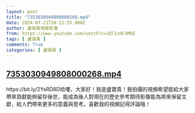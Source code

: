 ```yaml
---
layout: post
title: "7353030949808000268.mp4"
date: 2024-07-21T20:21:55.000Z
author: 盧保貴視覺影像
from: https://www.youtube.com/watch?v=2Ql1sOC4MbE
tags: [ 盧保貴 ]
comments: True
categories: [ 盧保貴 ]
---
```

<!--1721593315000-->
[7353030949808000268.mp4](https://www.youtube.com/watch?v=2Ql1sOC4MbE)
------

<div>
https://bit.ly/2YsRD8D哈嘍，大家好！我是盧寶貴！我拍攝的視頻希望能給大家帶來貢獻能夠留存後世，能成為後人對現在的歷史參考期待影像能為將來保留文獻，給人們帶來更多的意義與思考。喜歡我的視頻記得評論哦！
</div>
